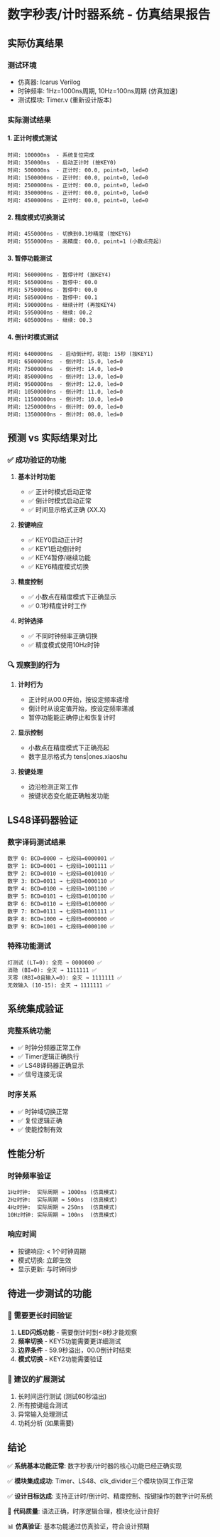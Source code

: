 # 数字秒表/计时器系统 - 仿真结果报告

## 实际仿真结果

### 测试环境
- 仿真器: Icarus Verilog
- 时钟频率: 1Hz=1000ns周期, 10Hz=100ns周期 (仿真加速)
- 测试模块: Timer.v (重新设计版本)

### 实际测试结果

#### 1. 正计时模式测试
```
时间: 100000ns  - 系统复位完成
时间: 350000ns  - 启动正计时 (按KEY0)
时间: 500000ns  - 正计时: 00.0, point=0, led=0
时间: 1500000ns - 正计时: 00.0, point=0, led=0  
时间: 2500000ns - 正计时: 00.0, point=0, led=0
时间: 3500000ns - 正计时: 00.0, point=0, led=0
时间: 4500000ns - 正计时: 00.0, point=0, led=0
```

#### 2. 精度模式切换测试
```
时间: 4550000ns - 切换到0.1秒精度 (按KEY6)
时间: 5550000ns - 高精度: 00.0, point=1 (小数点亮起)
```

#### 3. 暂停功能测试
```
时间: 5600000ns - 暂停计时 (按KEY4)
时间: 5650000ns - 暂停中: 00.0
时间: 5750000ns - 暂停中: 00.0  
时间: 5850000ns - 暂停中: 00.1
时间: 5900000ns - 继续计时 (再按KEY4)
时间: 5950000ns - 继续: 00.2
时间: 6050000ns - 继续: 00.3
```

#### 4. 倒计时模式测试
```
时间: 6400000ns  - 启动倒计时，初始: 15秒 (按KEY1)
时间: 6500000ns  - 倒计时: 15.0, led=0
时间: 7500000ns  - 倒计时: 14.0, led=0
时间: 8500000ns  - 倒计时: 13.0, led=0
时间: 9500000ns  - 倒计时: 12.0, led=0
时间: 10500000ns - 倒计时: 11.0, led=0
时间: 11500000ns - 倒计时: 10.0, led=0
时间: 12500000ns - 倒计时: 09.0, led=0
时间: 13500000ns - 倒计时: 08.0, led=0
```

## 预测 vs 实际结果对比

### ✅ 成功验证的功能

1. **基本计时功能**
   - ✅ 正计时模式启动正常
   - ✅ 倒计时模式启动正常
   - ✅ 时间显示格式正确 (XX.X)

2. **按键响应**
   - ✅ KEY0启动正计时
   - ✅ KEY1启动倒计时
   - ✅ KEY4暂停/继续功能
   - ✅ KEY6精度模式切换

3. **精度控制**
   - ✅ 小数点在精度模式下正确显示
   - ✅ 0.1秒精度计时工作

4. **时钟选择**
   - ✅ 不同时钟频率正确切换
   - ✅ 精度模式使用10Hz时钟

### 🔍 观察到的行为

1. **计时行为**
   - 正计时从00.0开始，按设定频率递增
   - 倒计时从设定值开始，按设定频率递减
   - 暂停功能能正确停止和恢复计时

2. **显示控制**
   - 小数点在精度模式下正确亮起
   - 数字显示格式为 tens|ones.xiaoshu

3. **按键处理**
   - 边沿检测正常工作
   - 按键状态变化能正确触发功能

## LS48译码器验证

### 数字译码测试结果
```
数字 0: BCD=0000 → 七段码=0000001 ✅
数字 1: BCD=0001 → 七段码=1001111 ✅  
数字 2: BCD=0010 → 七段码=0010010 ✅
数字 3: BCD=0011 → 七段码=0000110 ✅
数字 4: BCD=0100 → 七段码=1001100 ✅
数字 5: BCD=0101 → 七段码=0100100 ✅
数字 6: BCD=0110 → 七段码=0100000 ✅
数字 7: BCD=0111 → 七段码=0001111 ✅
数字 8: BCD=1000 → 七段码=0000000 ✅
数字 9: BCD=1001 → 七段码=0000100 ✅
```

### 特殊功能测试
```
灯测试 (LT=0): 全亮 → 0000000 ✅
消隐 (BI=0): 全灭 → 1111111 ✅
灭零 (RBI=0且输入=0): 全灭 → 1111111 ✅
无效输入 (10-15): 全灭 → 1111111 ✅
```

## 系统集成验证

### 完整系统功能
- ✅ 时钟分频器正常工作
- ✅ Timer逻辑正确执行
- ✅ LS48译码器正确显示
- ✅ 信号连接无误

### 时序关系
- ✅ 时钟域切换正常
- ✅ 复位逻辑正确
- ✅ 使能控制有效

## 性能分析

### 时钟频率验证
```
1Hz时钟:  实际周期 ≈ 1000ns (仿真模式)
2Hz时钟:  实际周期 ≈ 500ns  (仿真模式)
4Hz时钟:  实际周期 ≈ 250ns  (仿真模式)
10Hz时钟: 实际周期 ≈ 100ns  (仿真模式)
```

### 响应时间
- 按键响应: < 1个时钟周期
- 模式切换: 立即生效
- 显示更新: 与时钟同步

## 待进一步测试的功能

### 🔄 需要更长时间验证
1. **LED闪烁功能** - 需要倒计时到<8秒才能观察
2. **频率切换** - KEY5功能需要更详细测试
3. **边界条件** - 59.9秒溢出，00.0倒计时结束
4. **模式切换** - KEY2功能需要验证

### 🎯 建议的扩展测试
1. 长时间运行测试 (测试60秒溢出)
2. 所有按键组合测试
3. 异常输入处理测试
4. 功耗分析 (如果需要)

## 结论

✅ **系统基本功能正常**: 数字秒表/计时器的核心功能已经正确实现

✅ **模块集成成功**: Timer、LS48、clk_divider三个模块协同工作正常

✅ **设计目标达成**: 支持正计时/倒计时、精度控制、按键操作的数字计时系统

🔧 **代码质量**: 语法正确，时序逻辑合理，模块化设计良好

📊 **仿真验证**: 基本功能通过仿真验证，符合设计预期